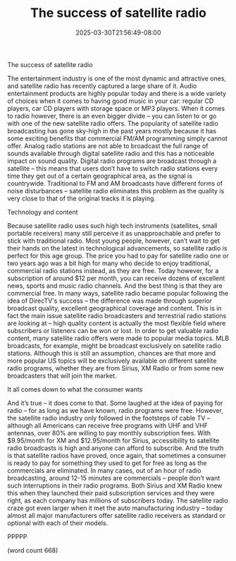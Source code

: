 ﻿---
title: "The success of satellite radio"
date: 2025-03-30T21:56:49-08:00
description: "Satellite-Radio Tips for Web Success"
featured_image: "/images/Satellite-Radio.jpg"
tags: ["Satellite Radio"]
---

The success of satellite radio

The entertainment industry is one of the most dynamic and attractive ones, and satellite radio has recently captured a large share of it. Audio entertainment products are highly popular today and there is a wide variety of choices when it comes to having good music in your car: regular CD players, car CD players with storage space or MP3 players. When it comes to radio however, there is an even bigger divide – you can listen to or go with one of the new satellite radio offers. The popularity of satellite radio broadcasting has gone sky-high in the past years mostly because it has some exciting benefits that commercial FM/AM programming simply cannot offer. Analog radio stations are not able to broadcast the full range of sounds available through digital satellite radio and this has a noticeable impact on sound quality. Digital radio programs are broadcast through a satellite – this means that users don’t have to switch radio stations every time they get out of a certain geographical area, as the signal is countrywide. Traditional to FM and AM broadcasts have different forms of noise disturbances – satellite radio eliminates this problem as the quality is very close to that of the original tracks it is playing. 

Technology and content

Because satellite radio uses such high tech instruments (satellites, small portable receivers) many still perceive it as unapproachable and prefer to stick with traditional radio. Most young people, however, can’t wait to get their hands on the latest in technological advancements, so satellite radio is perfect for this age group. The price you had to pay for satellite radio one or two years ago was a bit high for many who decide to enjoy traditional, commercial radio stations instead, as they are free. Today however, for a subscription of around $12 per month, you can receive dozens of excellent news, sports and music radio channels. And the best thing is that they are commercial free. In many ways, satellite radio became popular following the idea of DirecTV's success – the difference was made through superior broadcast quality, excellent geographical coverage and content. This is in fact the main issue satellite radio broadcasters and terrestrial radio stations are looking at – high quality content is actually the most flexible field where subscribers or listeners can be won or lost. In order to get valuable radio content, many satellite radio offers were made to popular media topics. MLB broadcasts, for example, might be broadcast exclusively on satellite radio stations. Although this is still an assumption, chances are that more and more popular US topics will be exclusively available on different satellite radio programs, whether they are from Sirius, XM Radio or from some new broadcasters that will join the market. 

It all comes down to what the consumer wants

And it’s true – it does come to that. Some laughed at the idea of paying for radio – for as long as we have known, radio programs were free. However, the satellite radio industry only followed in the footsteps of cable TV – although all Americans can receive free programs with UHF and VHF antennas, over 80% are willing to pay monthly subscription fees. With $9.95/month for XM and $12.95/month for Sirius, accessibility to satellite radio broadcasts is high and anyone can afford to subscribe. And the truth is that satellite radios have proved, once again, that sometimes a consumer is ready to pay for something they used to get for free as long as the commercials are eliminated. In many cases, out of an hour of radio broadcasting, around 12-15 minutes are commercials – people don’t want such interruptions in their radio programs. Both Sirius and XM Radio knew this when they launched their paid subscription services and they were right, as each company has millions of subscribers today. The satellite radio craze got even larger when it met the auto manufacturing industry – today almost all major manufacturers offer satellite radio receivers as standard or optional with each of their models. 

PPPPP

(word count 668)

